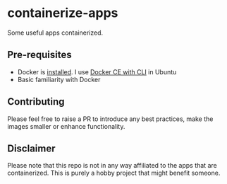 # containerize-apps
Some useful apps containerized.

## Pre-requisites

- Docker is [installed](https://www.docker.com/get-started/). I use [Docker CE with CLI](https://docs.docker.com/engine/install/ubuntu/) in Ubuntu
- Basic familiarity with Docker

## Contributing

Please feel free to raise a PR to introduce any best practices, make the images smaller or enhance functionality.

## Disclaimer

Please note that this repo is not in any way affiliated to the apps that are containerized.
This is purely a hobby project that might benefit someone.
